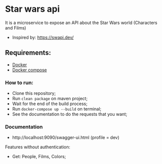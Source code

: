 # Star wars api
It is a microservice to expose an API about the Star Wars world (Characters and Films) 
- Inspired by: https://swapi.dev/

## Requirements:
* [Docker](https://docs.docker.com/get-docker/)
* [Docker compose](https://docs.docker.com/compose/install/)

### How to run:

* Clone this repository;
* Run `clean package` on maven project;
* Wait for the end of the build process;
* Run `docker-compose up --build` on terminal;
* See the documentation to do the requests that you want;  

### Documentation

* http://localhost:9090/swagger-ui.html (profile = dev)

Features without authentication:

* Get: People, Films, Colors;
